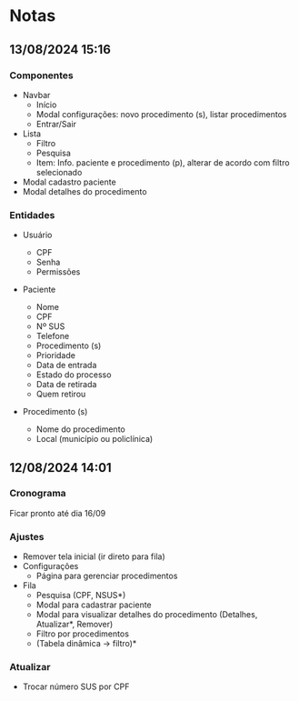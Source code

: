 # Notas

## 13/08/2024 15:16

### Componentes

* Navbar
    * Início
    * Modal configurações: novo procedimento (s), listar procedimentos
    * Entrar/Sair
* Lista
    * Filtro
    * Pesquisa
    * Item: Info. paciente e procedimento (p), alterar de acordo com filtro selecionado
* Modal cadastro paciente
* Modal detalhes do procedimento

### Entidades

* Usuário
    * CPF
    * Senha
    * Permissões

* Paciente
    * Nome
    * CPF
    * Nº SUS
    * Telefone
    * Procedimento (s)
    * Prioridade
    * Data de entrada
    * Estado do processo
    * Data de retirada
    * Quem retirou

* Procedimento (s)
    * Nome do procedimento
    * Local (município ou policlínica)

## 12/08/2024 14:01

### Cronograma

Ficar pronto até dia 16/09

### Ajustes

* Remover tela inicial (ir direto para fila)
* Configurações
    * Página para gerenciar procedimentos
* Fila
    * Pesquisa (CPF, NSUS*) 
    * Modal para cadastrar paciente
    * Modal para visualizar detalhes do procedimento (Detalhes, Atualizar*, Remover)
    * Filtro por procedimentos
    * (Tabela dinâmica → filtro)*

### Atualizar

* Trocar número SUS por CPF

